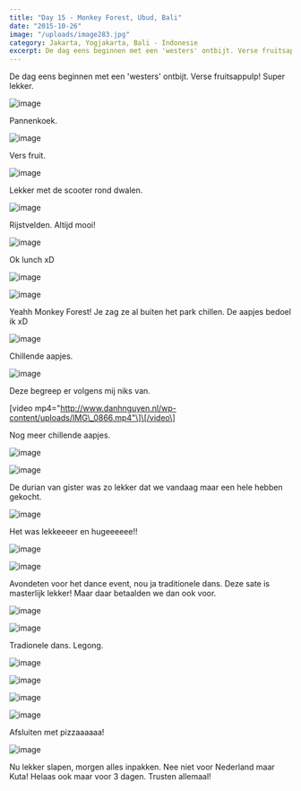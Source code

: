 ```yaml
---
title: "Day 15 - Monkey Forest, Ubud, Bali"
date: "2015-10-26"
image: "/uploads/image283.jpg"
category: Jakarta, Yogjakarta, Bali - Indonesie
excerpt: De dag eens beginnen met een 'westers' ontbijt. Verse fruitsappulp! Super lekker...
---
```


De dag eens beginnen met een 'westers' ontbijt. Verse fruitsappulp! Super lekker.

![image](/uploads/image275-1024x576.jpg)

Pannenkoek.

![image](/uploads/image276-1024x576.jpg)

Vers fruit.

![image](/uploads/image277-1024x576.jpg)

Lekker met de scooter rond dwalen.

![image](/uploads/image279-1024x576.jpg)

Rijstvelden. Altijd mooi!

![image](/uploads/image278-1024x576.jpg)

Ok lunch xD

![image](/uploads/image280-1024x576.jpg)

![image](/uploads/image289-1024x576.jpg)

Yeahh Monkey Forest! Je zag ze al buiten het park chillen. De aapjes bedoel ik xD

![image](/uploads/image281-1024x576.jpg)

Chillende aapjes.

![image](/uploads/image283-1024x576.jpg)

Deze begreep er volgens mij niks van.

\[video mp4="http://www.danhnguyen.nl/wp-content/uploads/IMG\_0866.mp4"\]\[/video\]

Nog meer chillende aapjes.

![image](/uploads/image290-1024x576.jpg)

![image](/uploads/image284-1024x576.jpg)

De durian van gister was zo lekker dat we vandaag maar een hele hebben gekocht.

![image](/uploads/image286-1024x576.jpg)

Het was lekkeeeer en hugeeeeee!!

![image](/uploads/image287-1024x576.jpg)

![image](/uploads/image288-1024x576.jpg)

Avondeten voor het dance event, nou ja traditionele dans. Deze sate is masterlijk lekker! Maar daar betaalden we dan ook voor.

![image](/uploads/image295-1024x576.jpg)

![image](/uploads/image296-1024x576.jpg)

Tradionele dans. Legong.

![image](/uploads/image291-1024x576.jpg)

![image](/uploads/image292-1024x576.jpg)

![image](/uploads/image293-e1445782274994-1024x1820.jpg)

![image](/uploads/image297-1024x576.jpg)

Afsluiten met pizzaaaaaa!

![image](/uploads/image294-1024x576.jpg)

Nu lekker slapen, morgen alles inpakken. Nee niet voor Nederland maar Kuta! Helaas ook maar voor 3 dagen. Trusten allemaal!
